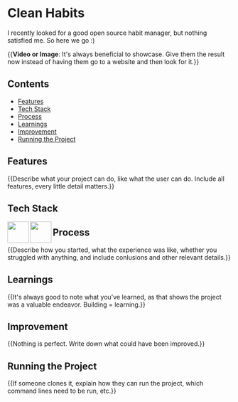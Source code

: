 # Clean Habits

I recently looked for a good open source habit manager, but nothing satisfied me. So here we go :)

{{**Video or Image**: It's always beneficial to showcase. Give them the result now instead of having them go to a website and then look for it.}}

## Contents
- [Features](#Features)
- [Tech Stack](#TechStack)
- [Process](#Process)
- [Learnings](#Learnings)
- [Improvement](#Improvement)
- [Running the Project](#RunningtheProject)

## Features
{{Describe what your project can do, like what the user can do. Include all features, every little detail matters.}}

<h2 name="TechStack">Tech Stack</h2>
<img align="left" width="48px" src="https://cdn.jsdelivr.net/gh/devicons/devicon/icons/flutter/flutter-original.svg" />
<img align="left" width="48px" src="https://cdn.jsdelivr.net/gh/devicons/devicon/icons/sqlite/sqlite-original.svg" />

## Process
{{Describe how you started, what the experience was like, whether you struggled with anything, and include conlusions and other relevant details.}}

## Learnings
{{It's always good to note what you've learned, as that shows the project was a valuable endeavor. Building = learning.}}

## Improvement
{{Nothing is perfect. Write down what could have been improved.}}

<h2 name="RunningtheProject">Running the Project</h2>
{{If someone clones it, explain how they can run the project, which command lines need to be run, etc.}}
